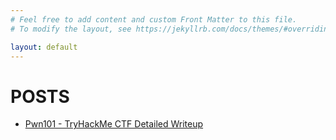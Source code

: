 ```yaml
---
# Feel free to add content and custom Front Matter to this file.
# To modify the layout, see https://jekyllrb.com/docs/themes/#overriding-theme-defaults

layout: default
---
```


# POSTS

*   [Pwn101 - TryHackMe CTF Detailed Writeup](/Pwn101%20-%20TryHackMe%20CTF%20Writeup/Pwn101%20-%20TryHackMe%20CTF%20Writeup)

